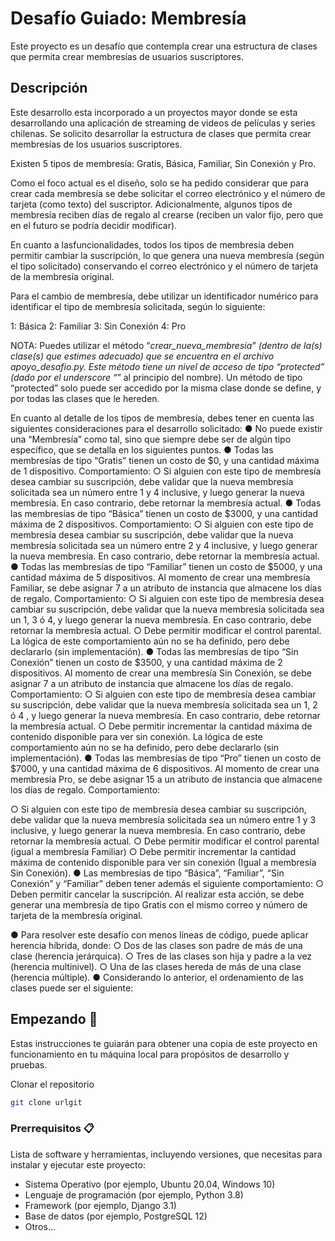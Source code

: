 # Desafío Guiado: Membresía

Este proyecto es un desafío que contempla crear una estructura de clases que permita crear membresías de usuarios suscriptores.

## Descripción

Este desarrollo esta incorporado a un proyectos mayor donde se esta desarrollando una aplicación de streaming de videos de películas y series chilenas.
Se solicito desarrollar la estructura de clases que permita crear membresías de los usuarios suscriptores. 

Existen 5 tipos de membresía: Gratis, Básica, Familiar, Sin Conexión y Pro.

Como el foco actual es el diseño, solo se ha pedido considerar que para crear cada membresía se debe solicitar el correo electrónico y el número de tarjeta (como texto) del suscriptor. Adicionalmente, algunos tipos de membresía reciben días de regalo al crearse (reciben un valor fijo, pero que en el futuro se podría decidir modificar). 

En cuanto a lasfuncionalidades, todos los tipos de membresía deben permitir cambiar la suscripción, lo que genera una nueva membresía (según el tipo solicitado) conservando el correo electrónico y el número de tarjeta de la membresía original.

Para el cambio de membresía, debe utilizar un identificador numérico para identificar el tipo de membresía solicitada, según lo siguiente:

1: Básica
2: Familiar
3: Sin Conexión
4: Pro

NOTA: Puedes utilizar el método “_crear_nueva_membresia” (dentro de la(s)
clase(s) que estimes adecuado) que se encuentra en el archivo
apoyo_desafio.py. Este método tiene un nivel de acceso de tipo “protected”
(dado por el underscore “_” al principio del nombre). Un método de tipo “protected”
solo puede ser accedido por la misma clase donde se define, y por
 todas las clases que le hereden.

En cuanto al detalle de los tipos de membresía, debes tener en cuenta las siguientes
consideraciones para el desarrollo solicitado:
● No puede existir una “Membresía” como tal, sino que siempre debe ser de algún tipo
específico, que se detalla en los siguientes puntos.
● Todas las membresías de tipo “Gratis” tienen un costo de $0, y una cantidad máxima
de 1 dispositivo. Comportamiento:
○ Si alguien con este tipo de membresía desea cambiar su suscripción, debe
validar que la nueva membresía solicitada sea un número entre 1 y 4 inclusive,
y luego generar la nueva membresía. En caso contrario, debe retornar la
membresía actual.
● Todas las membresías de tipo “Básica” tienen un costo de $3000, y una cantidad
máxima de 2 dispositivos. Comportamiento:
○ Si alguien con este tipo de membresía desea cambiar su suscripción, debe
validar que la nueva membresía solicitada sea un número entre 2 y 4 inclusive,
y luego generar la nueva membresía. En caso contrario, debe retornar la
membresía actual.
● Todas las membresías de tipo “Familiar” tienen un costo de $5000, y una cantidad
máxima de 5 dispositivos. Al momento de crear una membresía Familiar, se debe
asignar 7 a un atributo de instancia que almacene los días de regalo. Comportamiento:
○ Si alguien con este tipo de membresía desea cambiar su suscripción, debe
validar que la nueva membresía solicitada sea un 1, 3 ó 4, y luego generar la
nueva membresía. En caso contrario, debe retornar la membresía actual.
○ Debe permitir modificar el control parental. La lógica de este comportamiento
aún no se ha definido, pero debe declararlo (sin implementación).
● Todas las membresías de tipo “Sin Conexión” tienen un costo de $3500, y una cantidad
máxima de 2 dispositivos. Al momento de crear una membresía Sin Conexión, se debe
asignar 7 a un atributo de instancia que almacene los días de regalo. Comportamiento:
○ Si alguien con este tipo de membresía desea cambiar su suscripción, debe
validar que la nueva membresía solicitada sea un 1, 2 ó 4 , y luego generar la
nueva membresía. En caso contrario, debe retornar la membresía actual.
○ Debe permitir incrementar la cantidad máxima de contenido disponible para
ver sin conexión. La lógica de este comportamiento aún no se ha definido, pero
debe declararlo (sin implementación).
● Todas las membresías de tipo “Pro” tienen un costo de $7000, y una cantidad máxima
de 6 dispositivos. Al momento de crear una membresía Pro, se debe asignar 15 a un
atributo de instancia que almacene los días de regalo. Comportamiento:

○ Si alguien con este tipo de membresía desea cambiar su suscripción, debe
validar que la nueva membresía solicitada sea un número entre 1 y 3 inclusive,
y luego generar la nueva membresía. En caso contrario, debe retornar la
membresía actual.
○ Debe permitir modificar el control parental (igual a membresía Familiar)
○ Debe permitir incrementar la cantidad máxima de contenido disponible para
ver sin conexión (Igual a membresía Sin Conexión).
● Las membresías de tipo “Básica”, “Familiar”, “Sin Conexión” y “Familiar” deben tener
además el siguiente comportamiento:
○ Deben permitir cancelar la suscripción. Al realizar esta acción, se debe generar
una membresía de tipo Gratis con el mismo correo y número de tarjeta de la
membresía original.


● Para resolver este desafío con menos líneas de código, puede aplicar herencia híbrida,
donde:
○ Dos de las clases son padre de más de una clase (herencia jerárquica).
○ Tres de las clases son hija y padre a la vez (herencia multinivel).
○ Una de las clases hereda de más de una clase (herencia múltiple).
● Considerando lo anterior, el ordenamiento de las clases puede ser el siguiente:

## Empezando 🚀

Estas instrucciones te guiarán para obtener una copia de este proyecto en funcionamiento en tu máquina local para propósitos de desarrollo y pruebas.

Clonar el repositorio

```bash
git clone urlgit
```

### Prerrequisitos 📋

Lista de software y herramientas, incluyendo versiones, que necesitas para instalar y ejecutar este proyecto:

- Sistema Operativo (por ejemplo, Ubuntu 20.04, Windows 10)
- Lenguaje de programación (por ejemplo, Python 3.8)
- Framework (por ejemplo, Django 3.1)
- Base de datos (por ejemplo, PostgreSQL 12)
- Otros...
